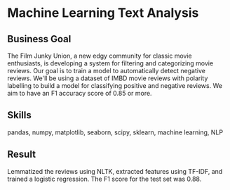 # Machine Learning Text Analysis

## Business Goal
The Film Junky Union, a new edgy community for classic movie enthusiasts, is developing a system for filtering and categorizing movie reviews. Our goal is to train a model to automatically detect negative reviews. We'll be using a dataset of IMBD movie reviews with polarity labelling to build a model for classifying positive and negative reviews. We aim to have an F1 accuracy score of 0.85 or more.

## Skills
pandas, numpy, matplotlib, seaborn, scipy, sklearn, machine learning, NLP

## Result
Lemmatized the reviews using NLTK, extracted features using TF-IDF, and trained a logistic regression. The F1 score for the test set was 0.88.

